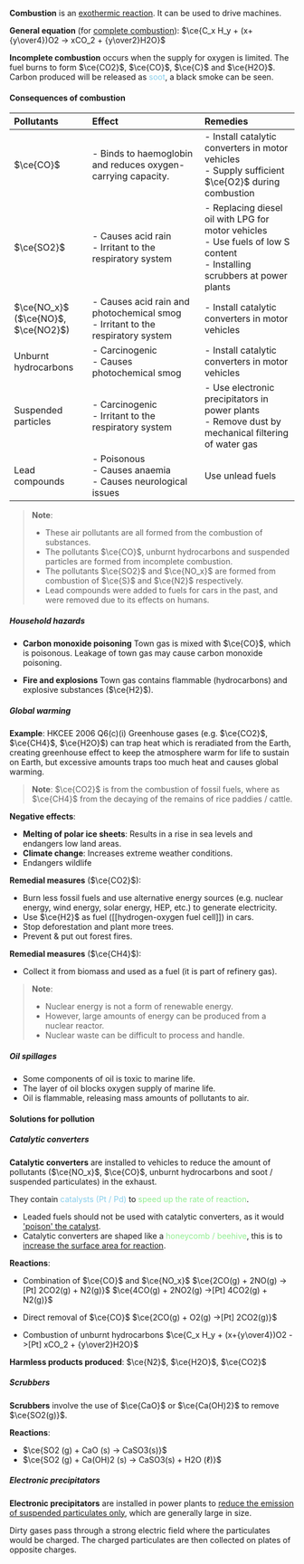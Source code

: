 **Combustion** is an <u>exothermic reaction</u>. It can be used to drive machines.

**General equation** (for <u>complete combustion</u>):
$\ce{C_x H_y + (x+{y\over4})O2 -> xCO_2 + {y\over2}H2O}$

**Incomplete combustion** occurs when the supply for oxygen is limited. The fuel burns to form $\ce{CO2}$, $\ce{CO}$, $\ce{C}$ and $\ce{H2O}$. Carbon produced will be released as <span style="color: skyblue">soot</span>, a black smoke can be seen.

#### Consequences of combustion
| Pollutants | Effect | Remedies |
| :-- | :-- | :-- |
| $\ce{CO}$  | - Binds to haemoglobin and reduces oxygen-carrying capacity. | - Install catalytic converters in motor vehicles<br>- Supply sufficient $\ce{O2}$ during combustion |
| $\ce{SO2}$ | - Causes acid rain<br>- Irritant to the respiratory system | - Replacing diesel oil with LPG for motor vehicles<br>- Use fuels of low S content<br>- Installing scrubbers at power plants |
| $\ce{NO_x}$<br>($\ce{NO}$, $\ce{NO2}$) | - Causes acid rain and photochemical smog<br>- Irritant to the respiratory system | - Install catalytic converters in motor vehicles |
| Unburnt hydrocarbons | - Carcinogenic<br>- Causes photochemical smog | - Install catalytic converters in motor vehicles |
| Suspended particles | - Carcinogenic<br>- Irritant to the respiratory system | - Use electronic precipitators in power plants<br>- Remove dust by mechanical filtering of water gas |
| Lead compounds | - Poisonous<br>- Causes anaemia<br>- Causes neurological issues | Use unlead fuels |

> **Note**:
> - These air pollutants are all formed from the combustion of substances.
> - The pollutants $\ce{CO}$, unburnt hydrocarbons and suspended particles are formed from incomplete combustion.
> - The pollutants $\ce{SO2}$ and $\ce{NO_x}$ are formed from combustion of $\ce{S}$ and $\ce{N2}$ respectively.
> - Lead compounds were added to fuels for cars in the past, and were removed due to its effects on humans.

##### Household hazards
- **Carbon monoxide poisoning**
  Town gas is mixed with $\ce{CO}$, which is poisonous. Leakage of town gas may cause carbon monoxide poisoning.

- **Fire and explosions**
  Town gas contains flammable (hydrocarbons) and explosive substances ($\ce{H2}$).

##### Global warming
**Example**: HKCEE 2006 Q6(c)(i)
Greenhouse gases (e.g. $\ce{CO2}$, $\ce{CH4}$, $\ce{H2O}$) can trap heat which is reradiated from the Earth, creating greenhouse effect to keep the atmosphere warm for life to sustain on Earth, but excessive amounts traps too much heat and causes global warming.

> **Note**:
> $\ce{CO2}$ is from the combustion of fossil fuels, where as $\ce{CH4}$ from the decaying of the remains of rice paddies / cattle.

**Negative effects**:
- **Melting of polar ice sheets**: Results in a rise in sea levels and endangers low land areas.
- **Climate change**: Increases extreme weather conditions.
- Endangers wildlife

**Remedial measures** ($\ce{CO2}$):
- Burn less fossil fuels and use alternative energy sources (e.g. nuclear energy, wind energy, solar energy, HEP, etc.) to generate electricity. 
- Use $\ce{H2}$ as fuel ([[hydrogen-oxygen fuel cell]]) in cars.
- Stop deforestation and plant more trees.
- Prevent & put out forest fires.

**Remedial measures** ($\ce{CH4}$):
- Collect it from biomass and used as a fuel (it is part of refinery gas).

> **Note**:
> - Nuclear energy is not a form of renewable energy.
> - However, large amounts of energy can be produced from a nuclear reactor.
> - Nuclear waste can be difficult to process and handle.

##### Oil spillages
- Some components of oil is toxic to marine life.
- The layer of oil blocks oxygen supply of marine life.
- Oil is flammable, releasing mass amounts of pollutants to air.

#### Solutions for pollution
##### Catalytic converters
**Catalytic converters** are installed to vehicles to reduce the amount of pollutants ($\ce{NO_x}$, $\ce{CO}$, unburnt hydrocarbons and soot / suspended particulates) in the exhaust.

They contain <span style="color: skyblue">catalysts (Pt / Pd)</span> to <span style="color: lightgreen">speed up the rate of reaction</span>.
- Leaded fuels should not be used with catalytic converters, as it would <u>'poison' the catalyst</u>.
- Catalytic converters are shaped like a <span style="color: lightgreen">honeycomb / beehive</span>, this is to <u>increase the surface area for reaction</u>.

**Reactions**:
- Combination of $\ce{CO}$ and $\ce{NO_x}$
  $\ce{2CO(g) + 2NO(g) ->[Pt] 2CO2(g) + N2(g)}$
  $\ce{4CO(g) + 2NO2(g) ->[Pt] 4CO2(g) + N2(g)}$

- Direct removal of $\ce{CO}$
  $\ce{2CO(g) + O2(g) ->[Pt] 2CO2(g)}$

- Combustion of unburnt hydrocarbons
  $\ce{C_x H_y + (x+{y\over4})O2 ->[Pt] xCO_2 + {y\over2}H2O}$

**Harmless products produced**: $\ce{N2}$, $\ce{H2O}$, $\ce{CO2}$

##### Scrubbers
**Scrubbers** involve the use of $\ce{CaO}$ or $\ce{Ca(OH)2}$ to remove $\ce{SO2(g)}$.

**Reactions**:
- $\ce{SO2 (g) + CaO (s) -> CaSO3(s)}$
- $\ce{SO2 (g) + Ca(OH)2 (s) -> CaSO3(s) + H2O (ℓ)}$

##### Electronic precipitators
**Electronic precipitators** are installed in power plants to <u>reduce the emission of suspended particulates only</u>, which are generally large in size.

Dirty gases pass through a strong electric field where the particulates would be charged. The charged particulates are then collected on plates of opposite charges.

